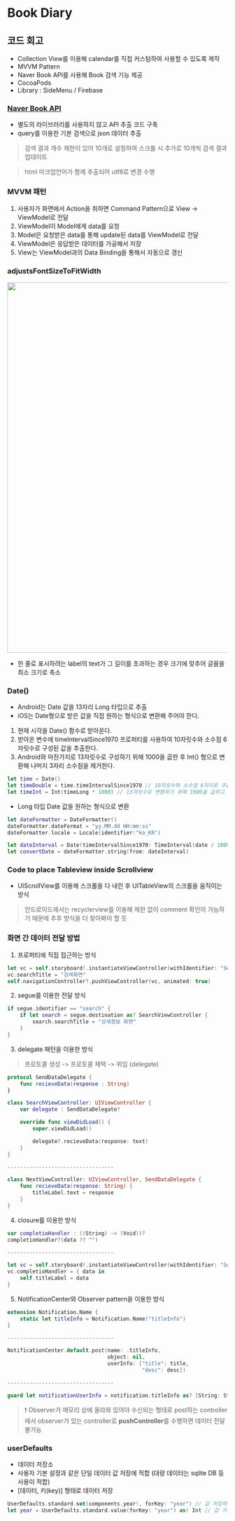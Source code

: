 # Book Diary

## 코드 회고

- Collection View를 이용해 calendar를 직접 커스텀하여 사용할 수 있도록 제작
- MVVM Pattern
- Naver Book API를 사용해 Book 검색 기능 제공
- CocoaPods
- Library : SideMenu / Firebase

### [Naver Book API](https://developers.naver.com/docs/search/book/)

- 별도의 라이브러리를 사용하지 않고 API 추출 코드 구축
- query를 이용한 기본 검색으로 json 데이터 추출

> 검색 결과 개수 제한이 있어 10개로 설정하여 스크롤 시 추가로 10개씩 검색 결과 업데이트

> html 마크업언어가 함께 추출되어 utf8로 변경 수행

### MVVM 패턴

1. 사용자가 화면에서 Action을 취하면 Command Pattern으로 View → ViewModel로 전달
2. ViewModel이 Model에게 data를 요청
3. Model은 요청받은 data를 통해 update된 data를 ViewModel로 전달
4. ViewModel은 응답받은 데이터를 가공해서 저장
5. View는 ViewModel과의 Data Binding을 통해서 자동으로 갱신

### adjustsFontSizeToFitWidth

<img width="845" src="https://user-images.githubusercontent.com/60697742/156514786-4472dd3b-a3b9-4729-afee-9667433848ae.png">

- 한 줄로 표시하려는 label의 text가 그 길이를 초과하는 경우 크기에 맞추어 글꼴을 최소 크기로 축소

### Date()

- Android는 Date 값을 13자리 Long 타입으로 추출
- iOS는 Date형으로 받은 값을 직접 원하는 형식으로 변환해 주어야 한다.

1. 현재 시각을 Date() 함수로 받아온다.
2. 받아온 변수에 timeIntervalSince1970 프로퍼티를 사용하여 10자릿수와 소수점 6자릿수로 구성된 값을 추출한다.
3. Android와 마찬가지로 13자릿수로 구성하기 위해 1000을 곱한 후 Int() 형으로 변환해 나머지 3자리 소수점을 제거한다.

```swift
let time = Date()
let timeDouble = time.timeIntervalSince1970 // 10자릿수와 소수점 6자리로 추출됨
let timeInt = Int(timeLong * 1000) // 13자릿수로 변환하기 위해 1000을 곱하고 나머지 3자리의 소수점 제거
```

- Long 타입 Date 값을 원하는 형식으로 변환

```swift
let dateFormatter = DateFormatter()
dateFormatter.dateFormat = "yy.MM.dd HH:mm:ss"
dateFormatter.locale = Locale(identifier:"ko_KR")

let dateInterval = Date(timeIntervalSince1970: TimeInterval(date / 1000)) // 13자릿수로 변환하기 위해 1000을 곱했기 때문에 1000을 나누어 변환
let convertDate = dateFormatter.string(from: dateInterval)
```

### Code to place Tableview inside Scrollview

- UIScrollView를 이용해 스크롤을 다 내린 후 UITableView의 스크롤을 움직이는 방식

> 안드로이드에서는 recyclerview를 이용해 제한 없이 comment 확인이 가능하기 때문에 추후 방식을 더 찾아봐야 할 듯

### 화면 간 데이터 전달 방법

1. 프로퍼티에 직접 접근하는 방식

```swift
let vc = self.storyboard!.instantiateViewController(withIdentifier: "Search")
vc.searchTitle = "검색화면"
self.navigationController?.pushViewController(vc, animated: true)
```

2. segue를 이용한 전달 방식

```swift
if segue.identifier == "search" {
    if let search = segue.destination as? SearchViewController {
        search.searchTitle = "상세정보 화면"
    }
}
```

3. delegate 패턴을 이용한 방식

> 프로토콜 생성 -> 프로토콜 채택 -> 위임 (delegate)

```swift
protocol SendDataDelegate {
    func recieveData(response : String)
}

class SearchViewController: UIViewController {
    var delegate : SendDataDelegate?

    override func viewDidLoad() {
        super.viewDidLoad()

        delegate?.recieveData(response: text)
    }
}

----------------------------------

class NextViewController: UIViewController, SendDataDelegate {
    func recieveData(response: String) {
        titleLabel.text = response
    }
}
```

4. closure를 이용한 방식

```swift
var completioHandler : ((String) -> (Void))?
completioHandler?(data ?? "")

----------------------------------

let vc = self.storyboard!.instantiateViewController(withIdentifier: "Search")
vc.completioHandler = { data in
    self.titleLabel = data
}
```

5. NotificationCenter와 Observer pattern을 이용한 방식

```swift
extension Notification.Name {
    static let titleInfo = Notification.Name("titleInfo")
}

----------------------------------

NotificationCenter.default.post(name: .titleInfo,
                                object: nil,
                                userInfo: ["title": title,
                                           "desc": desc])

----------------------------------

guard let notificationUserInfo = notification.titleInfo as? [String: String] else { return }
```

> ❗️ Observer가 메모리 상에 올라와 있어야 수신되는 형태로 post하는 controller에서 observer가 있는 controller로 **pushController**를 수행하면 데이터 전달 불가능

### userDefaults

- 데이터 저장소
- 사용자 기본 설정과 같은 단일 데이터 값 저장에 적합 (대량 데이터는 sqlite DB 등 사용이 적합)
- [데이터, 키(key)] 형태로 데이터 저장

```swift
UserDefaults.standard.set(components.year!, forKey: "year") // 값 저장하기
let year = UserDefaults.standard.value(forKey: "year") as! Int // 값 가져오기
```
